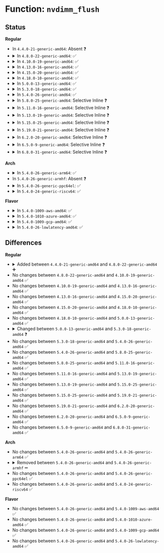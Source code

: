 # Function: <code>nvdimm_flush</code>

## Status
<b>Regular</b>
<ul>
<li>
In <code>4.4.0-21-generic-amd64</code>: Absent ❓
</li>
<li>
<details>
<summary>In <code>4.8.0-22-generic-amd64</code>: ✅</summary>

```c
void nvdimm_flush(struct nd_region * nd_region)
```

```json
{
  "name": "nvdimm_flush",
  "collision_type": "Unique Global",
  "inline_type": "No",
  "funcs": [
    {
      "addr": 18446744071585067664,
      "name": "nvdimm_flush",
      "external": true,
      "loc": "drivers/nvdimm/region_devs.c:886",
      "file": "drivers/nvdimm/region_devs.c",
      "inline": "seen, unknown",
      "caller_inline": [],
      "caller_func": [
        "drivers/nvdimm/claim.c:nsio_rw_bytes"
      ]
    }
  ],
  "symbols": [
    {
      "addr": 18446744071585067664,
      "name": "nvdimm_flush",
      "section": ".text",
      "bind": "STB_GLOBAL",
      "size": 172
    }
  ]
}
```
</details>
</li>
<li>
<details>
<summary>In <code>4.10.0-19-generic-amd64</code>: ✅</summary>

```c
void nvdimm_flush(struct nd_region * nd_region)
```

```json
{
  "name": "nvdimm_flush",
  "collision_type": "Unique Global",
  "inline_type": "No",
  "funcs": [
    {
      "addr": 18446744071585252448,
      "name": "nvdimm_flush",
      "external": true,
      "loc": "drivers/nvdimm/region_devs.c:934",
      "file": "drivers/nvdimm/region_devs.c",
      "inline": "seen, unknown",
      "caller_inline": [],
      "caller_func": [
        "drivers/nvdimm/claim.c:nsio_rw_bytes"
      ]
    }
  ],
  "symbols": [
    {
      "addr": 18446744071585252448,
      "name": "nvdimm_flush",
      "section": ".text",
      "bind": "STB_GLOBAL",
      "size": 172
    }
  ]
}
```
</details>
</li>
<li>
<details>
<summary>In <code>4.13.0-16-generic-amd64</code>: ✅</summary>

```c
void nvdimm_flush(struct nd_region * nd_region)
```

```json
{
  "name": "nvdimm_flush",
  "collision_type": "Unique Global",
  "inline_type": "No",
  "funcs": [
    {
      "addr": 18446744071585334432,
      "name": "nvdimm_flush",
      "external": true,
      "loc": "drivers/nvdimm/region_devs.c:1035",
      "file": "drivers/nvdimm/region_devs.c",
      "inline": "seen, unknown",
      "caller_inline": [],
      "caller_func": [
        "drivers/nvdimm/region_devs.c:deep_flush_store",
        "drivers/nvdimm/claim.c:nsio_rw_bytes"
      ]
    }
  ],
  "symbols": [
    {
      "addr": 18446744071585334432,
      "name": "nvdimm_flush",
      "section": ".text",
      "bind": "STB_GLOBAL",
      "size": 172
    }
  ]
}
```
</details>
</li>
<li>
<details>
<summary>In <code>4.15.0-20-generic-amd64</code>: ✅</summary>

```c
void nvdimm_flush(struct nd_region * nd_region)
```

```json
{
  "name": "nvdimm_flush",
  "collision_type": "Unique Global",
  "inline_type": "No",
  "funcs": [
    {
      "addr": 18446744071585762512,
      "name": "nvdimm_flush",
      "external": true,
      "loc": "drivers/nvdimm/region_devs.c:1056",
      "file": "drivers/nvdimm/region_devs.c",
      "inline": "seen, unknown",
      "caller_inline": [],
      "caller_func": [
        "drivers/nvdimm/region_devs.c:deep_flush_store",
        "drivers/nvdimm/claim.c:nsio_rw_bytes"
      ]
    }
  ],
  "symbols": [
    {
      "addr": 18446744071585762512,
      "name": "nvdimm_flush",
      "section": ".text",
      "bind": "STB_GLOBAL",
      "size": 172
    }
  ]
}
```
</details>
</li>
<li>
<details>
<summary>In <code>4.18.0-10-generic-amd64</code>: ✅</summary>

```c
void nvdimm_flush(struct nd_region * nd_region)
```

```json
{
  "name": "nvdimm_flush",
  "collision_type": "Unique Global",
  "inline_type": "No",
  "funcs": [
    {
      "addr": 18446744071586008960,
      "name": "nvdimm_flush",
      "external": true,
      "loc": "drivers/nvdimm/region_devs.c:1096",
      "file": "drivers/nvdimm/region_devs.c",
      "inline": "seen, unknown",
      "caller_inline": [],
      "caller_func": [
        "drivers/nvdimm/region_devs.c:deep_flush_store",
        "drivers/nvdimm/claim.c:nsio_rw_bytes"
      ]
    }
  ],
  "symbols": [
    {
      "addr": 18446744071586008960,
      "name": "nvdimm_flush",
      "section": ".text",
      "bind": "STB_GLOBAL",
      "size": 172
    }
  ]
}
```
</details>
</li>
<li>
<details>
<summary>In <code>5.0.0-13-generic-amd64</code>: ✅</summary>

```c
void nvdimm_flush(struct nd_region * nd_region)
```

```json
{
  "name": "nvdimm_flush",
  "collision_type": "Unique Global",
  "inline_type": "No",
  "funcs": [
    {
      "addr": 18446744071586147456,
      "name": "nvdimm_flush",
      "external": true,
      "loc": "drivers/nvdimm/region_devs.c:1124",
      "file": "drivers/nvdimm/region_devs.c",
      "inline": "seen, unknown",
      "caller_inline": [],
      "caller_func": [
        "drivers/nvdimm/region_devs.c:deep_flush_store",
        "drivers/nvdimm/claim.c:nsio_rw_bytes"
      ]
    }
  ],
  "symbols": [
    {
      "addr": 18446744071586147456,
      "name": "nvdimm_flush",
      "section": ".text",
      "bind": "STB_GLOBAL",
      "size": 172
    }
  ]
}
```
</details>
</li>
<li>
<details>
<summary>In <code>5.3.0-18-generic-amd64</code>: ✅</summary>

```c
int nvdimm_flush(struct nd_region * nd_region, struct bio * bio)
```

```json
{
  "name": "nvdimm_flush",
  "collision_type": "Unique Global",
  "inline_type": "No",
  "funcs": [
    {
      "addr": 18446744071586391984,
      "name": "nvdimm_flush",
      "external": true,
      "loc": "drivers/nvdimm/region_devs.c:1131",
      "file": "drivers/nvdimm/region_devs.c",
      "inline": "seen, unknown",
      "caller_inline": [],
      "caller_func": [
        "drivers/nvdimm/claim.c:nsio_rw_bytes"
      ]
    }
  ],
  "symbols": [
    {
      "addr": 18446744071586391984,
      "name": "nvdimm_flush",
      "section": ".text",
      "bind": "STB_GLOBAL",
      "size": 46
    }
  ]
}
```
</details>
</li>
<li>
<details>
<summary>In <code>5.4.0-26-generic-amd64</code>: ✅</summary>

```c
int nvdimm_flush(struct nd_region * nd_region, struct bio * bio)
```

```json
{
  "name": "nvdimm_flush",
  "collision_type": "Unique Global",
  "inline_type": "No",
  "funcs": [
    {
      "addr": 18446744071586539104,
      "name": "nvdimm_flush",
      "external": true,
      "loc": "drivers/nvdimm/region_devs.c:1082",
      "file": "drivers/nvdimm/region_devs.c",
      "inline": "seen, unknown",
      "caller_inline": [],
      "caller_func": [
        "drivers/nvdimm/claim.c:nsio_rw_bytes"
      ]
    }
  ],
  "symbols": [
    {
      "addr": 18446744071586539104,
      "name": "nvdimm_flush",
      "section": ".text",
      "bind": "STB_GLOBAL",
      "size": 46
    }
  ]
}
```
</details>
</li>
<li>
<details>
<summary>In <code>5.8.0-25-generic-amd64</code>: Selective Inline ❓</summary>

```c
int nvdimm_flush(struct nd_region * nd_region, struct bio * bio)
```

```json
{
  "name": "nvdimm_flush",
  "collision_type": "Unique Global",
  "inline_type": "Selective",
  "funcs": [
    {
      "addr": 18446744071587322944,
      "name": "nvdimm_flush",
      "external": true,
      "loc": "drivers/nvdimm/region_devs.c:1179",
      "file": "drivers/nvdimm/region_devs.c",
      "inline": "not declared, inlined",
      "caller_inline": [],
      "caller_func": [
        "drivers/nvdimm/claim.c:nsio_rw_bytes"
      ]
    }
  ],
  "symbols": [
    {
      "addr": 18446744071587322944,
      "name": "nvdimm_flush",
      "section": ".text",
      "bind": "STB_GLOBAL",
      "size": 46
    }
  ]
}
```
</details>
</li>
<li>
<details>
<summary>In <code>5.11.0-16-generic-amd64</code>: Selective Inline ❓</summary>

```c
int nvdimm_flush(struct nd_region * nd_region, struct bio * bio)
```

```json
{
  "name": "nvdimm_flush",
  "collision_type": "Unique Global",
  "inline_type": "Selective",
  "funcs": [
    {
      "addr": 18446744071587384880,
      "name": "nvdimm_flush",
      "external": true,
      "loc": "drivers/nvdimm/region_devs.c:1179",
      "file": "drivers/nvdimm/region_devs.c",
      "inline": "not declared, inlined",
      "caller_inline": [],
      "caller_func": [
        "drivers/nvdimm/claim.c:nsio_rw_bytes"
      ]
    }
  ],
  "symbols": [
    {
      "addr": 18446744071587384880,
      "name": "nvdimm_flush",
      "section": ".text",
      "bind": "STB_GLOBAL",
      "size": 46
    }
  ]
}
```
</details>
</li>
<li>
<details>
<summary>In <code>5.13.0-19-generic-amd64</code>: Selective Inline ❓</summary>

```c
int nvdimm_flush(struct nd_region * nd_region, struct bio * bio)
```

```json
{
  "name": "nvdimm_flush",
  "collision_type": "Unique Global",
  "inline_type": "Selective",
  "funcs": [
    {
      "addr": 18446744071587267008,
      "name": "nvdimm_flush",
      "external": true,
      "loc": "drivers/nvdimm/region_devs.c:1186",
      "file": "drivers/nvdimm/region_devs.c",
      "inline": "not declared, inlined",
      "caller_inline": [],
      "caller_func": [
        "drivers/nvdimm/claim.c:nsio_rw_bytes"
      ]
    }
  ],
  "symbols": [
    {
      "addr": 18446744071587267008,
      "name": "nvdimm_flush",
      "section": ".text",
      "bind": "STB_GLOBAL",
      "size": 46
    }
  ]
}
```
</details>
</li>
<li>
<details>
<summary>In <code>5.15.0-25-generic-amd64</code>: Selective Inline ❓</summary>

```c
int nvdimm_flush(struct nd_region * nd_region, struct bio * bio)
```

```json
{
  "name": "nvdimm_flush",
  "collision_type": "Unique Global",
  "inline_type": "Selective",
  "funcs": [
    {
      "addr": 18446744071587834379,
      "name": "nvdimm_flush",
      "external": true,
      "loc": "drivers/nvdimm/region_devs.c:1186",
      "file": "drivers/nvdimm/region_devs.c",
      "inline": "not declared, inlined",
      "caller_inline": [
        "drivers/nvdimm/region_devs.c:deep_flush_store"
      ],
      "caller_func": [
        "drivers/nvdimm/claim.c:nsio_rw_bytes"
      ]
    }
  ],
  "symbols": [
    {
      "addr": 18446744071587834240,
      "name": "nvdimm_flush",
      "section": ".text",
      "bind": "STB_GLOBAL",
      "size": 46
    }
  ]
}
```
</details>
</li>
<li>
<details>
<summary>In <code>5.19.0-21-generic-amd64</code>: Selective Inline ❓</summary>

```c
int nvdimm_flush(struct nd_region * nd_region, struct bio * bio)
```

```json
{
  "name": "nvdimm_flush",
  "collision_type": "Unique Global",
  "inline_type": "Selective",
  "funcs": [
    {
      "addr": 18446744071589186494,
      "name": "nvdimm_flush",
      "external": true,
      "loc": "drivers/nvdimm/region_devs.c:1071",
      "file": "drivers/nvdimm/region_devs.c",
      "inline": "not declared, inlined",
      "caller_inline": [
        "drivers/nvdimm/region_devs.c:deep_flush_store"
      ],
      "caller_func": [
        "drivers/nvdimm/claim.c:nsio_rw_bytes"
      ]
    }
  ],
  "symbols": [
    {
      "addr": 18446744071589186320,
      "name": "nvdimm_flush",
      "section": ".text",
      "bind": "STB_GLOBAL",
      "size": 70
    }
  ]
}
```
</details>
</li>
<li>
<details>
<summary>In <code>6.2.0-20-generic-amd64</code>: Selective Inline ❓</summary>

```c
int nvdimm_flush(struct nd_region * nd_region, struct bio * bio)
```

```json
{
  "name": "nvdimm_flush",
  "collision_type": "Unique Global",
  "inline_type": "Selective",
  "funcs": [
    {
      "addr": 18446744071590740590,
      "name": "nvdimm_flush",
      "external": true,
      "loc": "drivers/nvdimm/region_devs.c:1129",
      "file": "drivers/nvdimm/region_devs.c",
      "inline": "not declared, inlined",
      "caller_inline": [
        "drivers/nvdimm/region_devs.c:deep_flush_store"
      ],
      "caller_func": [
        "drivers/nvdimm/claim.c:nsio_rw_bytes"
      ]
    }
  ],
  "symbols": [
    {
      "addr": 18446744071590740400,
      "name": "nvdimm_flush",
      "section": ".text",
      "bind": "STB_GLOBAL",
      "size": 70
    }
  ]
}
```
</details>
</li>
<li>
<details>
<summary>In <code>6.5.0-9-generic-amd64</code>: Selective Inline ❓</summary>

```c
int nvdimm_flush(struct nd_region * nd_region, struct bio * bio)
```

```json
{
  "name": "nvdimm_flush",
  "collision_type": "Unique Global",
  "inline_type": "Selective",
  "funcs": [
    {
      "addr": 18446744071591081950,
      "name": "nvdimm_flush",
      "external": true,
      "loc": "drivers/nvdimm/region_devs.c:1129",
      "file": "drivers/nvdimm/region_devs.c",
      "inline": "not declared, inlined",
      "caller_inline": [
        "drivers/nvdimm/region_devs.c:deep_flush_store"
      ],
      "caller_func": [
        "drivers/nvdimm/claim.c:nsio_rw_bytes"
      ]
    }
  ],
  "symbols": [
    {
      "addr": 18446744071591081760,
      "name": "nvdimm_flush",
      "section": ".text",
      "bind": "STB_GLOBAL",
      "size": 70
    }
  ]
}
```
</details>
</li>
<li>
<details>
<summary>In <code>6.8.0-31-generic-amd64</code>: Selective Inline ❓</summary>

```c
int nvdimm_flush(struct nd_region * nd_region, struct bio * bio)
```

```json
{
  "name": "nvdimm_flush",
  "collision_type": "Unique Global",
  "inline_type": "Selective",
  "funcs": [
    {
      "addr": 18446744071591426846,
      "name": "nvdimm_flush",
      "external": true,
      "loc": "drivers/nvdimm/region_devs.c:1130",
      "file": "drivers/nvdimm/region_devs.c",
      "inline": "not declared, inlined",
      "caller_inline": [
        "drivers/nvdimm/region_devs.c:deep_flush_store"
      ],
      "caller_func": [
        "drivers/nvdimm/claim.c:nsio_rw_bytes"
      ]
    }
  ],
  "symbols": [
    {
      "addr": 18446744071591426656,
      "name": "nvdimm_flush",
      "section": ".text",
      "bind": "STB_GLOBAL",
      "size": 70
    }
  ]
}
```
</details>
</li>
</ul>
<b>Arch</b>
<ul>
<li>
<details>
<summary>In <code>5.4.0-26-generic-arm64</code>: ✅</summary>

```c
int nvdimm_flush(struct nd_region * nd_region, struct bio * bio)
```

```json
{
  "name": "nvdimm_flush",
  "collision_type": "Unique Global",
  "inline_type": "No",
  "funcs": [
    {
      "addr": 18446603336499428072,
      "name": "nvdimm_flush",
      "external": true,
      "loc": "drivers/nvdimm/region_devs.c:1082",
      "file": "drivers/nvdimm/region_devs.c",
      "inline": "seen, unknown",
      "caller_inline": [],
      "caller_func": [
        "drivers/nvdimm/claim.c:nsio_rw_bytes"
      ]
    }
  ],
  "symbols": [
    {
      "addr": 18446603336499428072,
      "name": "nvdimm_flush",
      "section": ".text",
      "bind": "STB_GLOBAL",
      "size": 92
    }
  ]
}
```
</details>
</li>
<li>
In <code>5.4.0-26-generic-armhf</code>: Absent ❓
</li>
<li>
<details>
<summary>In <code>5.4.0-26-generic-ppc64el</code>: ✅</summary>

```c
int nvdimm_flush(struct nd_region * nd_region, struct bio * bio)
```

```json
{
  "name": "nvdimm_flush",
  "collision_type": "Unique Global",
  "inline_type": "No",
  "funcs": [
    {
      "addr": 13835058055292673424,
      "name": "nvdimm_flush",
      "external": true,
      "loc": "drivers/nvdimm/region_devs.c:1082",
      "file": "drivers/nvdimm/region_devs.c",
      "inline": "seen, unknown",
      "caller_inline": [],
      "caller_func": [
        "drivers/nvdimm/region_devs.c:deep_flush_store",
        "drivers/nvdimm/claim.c:nsio_rw_bytes"
      ]
    }
  ],
  "symbols": [
    {
      "addr": 13835058055292673424,
      "name": "nvdimm_flush",
      "section": ".text",
      "bind": "STB_GLOBAL",
      "size": 104
    }
  ]
}
```
</details>
</li>
<li>
<details>
<summary>In <code>5.4.0-24-generic-riscv64</code>: ✅</summary>

```c
int nvdimm_flush(struct nd_region * nd_region, struct bio * bio)
```

```json
{
  "name": "nvdimm_flush",
  "collision_type": "Unique Global",
  "inline_type": "No",
  "funcs": [
    {
      "addr": 18446743936276654662,
      "name": "nvdimm_flush",
      "external": true,
      "loc": "drivers/nvdimm/region_devs.c:1082",
      "file": "drivers/nvdimm/region_devs.c",
      "inline": "seen, unknown",
      "caller_inline": [],
      "caller_func": [
        "drivers/nvdimm/claim.c:nsio_rw_bytes"
      ]
    }
  ],
  "symbols": [
    {
      "addr": 18446743936276654662,
      "name": "nvdimm_flush",
      "section": ".text",
      "bind": "STB_GLOBAL",
      "size": 78
    }
  ]
}
```
</details>
</li>
</ul>
<b>Flavor</b>
<ul>
<li>
<details>
<summary>In <code>5.4.0-1009-aws-amd64</code>: ✅</summary>

```c
int nvdimm_flush(struct nd_region * nd_region, struct bio * bio)
```

```json
{
  "name": "nvdimm_flush",
  "collision_type": "Unique Global",
  "inline_type": "No",
  "funcs": [
    {
      "addr": 18446744071586229584,
      "name": "nvdimm_flush",
      "external": true,
      "loc": "drivers/nvdimm/region_devs.c:1082",
      "file": "drivers/nvdimm/region_devs.c",
      "inline": "seen, unknown",
      "caller_inline": [],
      "caller_func": [
        "drivers/nvdimm/claim.c:nsio_rw_bytes"
      ]
    }
  ],
  "symbols": [
    {
      "addr": 18446744071586229584,
      "name": "nvdimm_flush",
      "section": ".text",
      "bind": "STB_GLOBAL",
      "size": 46
    }
  ]
}
```
</details>
</li>
<li>
<details>
<summary>In <code>5.4.0-1010-azure-amd64</code>: ✅</summary>

```c
int nvdimm_flush(struct nd_region * nd_region, struct bio * bio)
```

```json
{
  "name": "nvdimm_flush",
  "collision_type": "Unique Global",
  "inline_type": "No",
  "funcs": [
    {
      "addr": 18446744071586047952,
      "name": "nvdimm_flush",
      "external": true,
      "loc": "drivers/nvdimm/region_devs.c:1082",
      "file": "drivers/nvdimm/region_devs.c",
      "inline": "seen, unknown",
      "caller_inline": [],
      "caller_func": [
        "drivers/acpi/nfit/core.c:acpi_nfit_blk_region_do_io",
        "drivers/acpi/nfit/core.c:acpi_nfit_blk_region_do_io",
        "drivers/nvdimm/claim.c:nsio_rw_bytes",
        "drivers/nvdimm/pmem.c:nd_pmem_shutdown",
        "drivers/nvdimm/pmem.c:nd_pmem_remove",
        "drivers/nvdimm/pmem.c:pmem_make_request",
        "drivers/nvdimm/pmem.c:pmem_make_request"
      ]
    }
  ],
  "symbols": [
    {
      "addr": 18446744071586047952,
      "name": "nvdimm_flush",
      "section": ".text",
      "bind": "STB_GLOBAL",
      "size": 46
    }
  ]
}
```
</details>
</li>
<li>
<details>
<summary>In <code>5.4.0-1009-gcp-amd64</code>: ✅</summary>

```c
int nvdimm_flush(struct nd_region * nd_region, struct bio * bio)
```

```json
{
  "name": "nvdimm_flush",
  "collision_type": "Unique Global",
  "inline_type": "No",
  "funcs": [
    {
      "addr": 18446744071586487072,
      "name": "nvdimm_flush",
      "external": true,
      "loc": "drivers/nvdimm/region_devs.c:1082",
      "file": "drivers/nvdimm/region_devs.c",
      "inline": "seen, unknown",
      "caller_inline": [],
      "caller_func": [
        "drivers/nvdimm/claim.c:nsio_rw_bytes"
      ]
    }
  ],
  "symbols": [
    {
      "addr": 18446744071586487072,
      "name": "nvdimm_flush",
      "section": ".text",
      "bind": "STB_GLOBAL",
      "size": 46
    }
  ]
}
```
</details>
</li>
<li>
<details>
<summary>In <code>5.4.0-26-lowlatency-amd64</code>: ✅</summary>

```c
int nvdimm_flush(struct nd_region * nd_region, struct bio * bio)
```

```json
{
  "name": "nvdimm_flush",
  "collision_type": "Unique Global",
  "inline_type": "No",
  "funcs": [
    {
      "addr": 18446744071586598816,
      "name": "nvdimm_flush",
      "external": true,
      "loc": "drivers/nvdimm/region_devs.c:1082",
      "file": "drivers/nvdimm/region_devs.c",
      "inline": "seen, unknown",
      "caller_inline": [],
      "caller_func": [
        "drivers/nvdimm/claim.c:nsio_rw_bytes"
      ]
    }
  ],
  "symbols": [
    {
      "addr": 18446744071586598816,
      "name": "nvdimm_flush",
      "section": ".text",
      "bind": "STB_GLOBAL",
      "size": 46
    }
  ]
}
```
</details>
</li>
</ul>

## Differences
<b>Regular</b>
<ul>
<li>
<details>
<summary>Added between <code>4.4.0-21-generic-amd64</code> and <code>4.8.0-22-generic-amd64</code> ➕</summary>

```c
void nvdimm_flush(struct nd_region * nd_region)
```
</details>
</li>
<li>
No changes between <code>4.8.0-22-generic-amd64</code> and <code>4.10.0-19-generic-amd64</code> ✅
</li>
<li>
No changes between <code>4.10.0-19-generic-amd64</code> and <code>4.13.0-16-generic-amd64</code> ✅
</li>
<li>
No changes between <code>4.13.0-16-generic-amd64</code> and <code>4.15.0-20-generic-amd64</code> ✅
</li>
<li>
No changes between <code>4.15.0-20-generic-amd64</code> and <code>4.18.0-10-generic-amd64</code> ✅
</li>
<li>
No changes between <code>4.18.0-10-generic-amd64</code> and <code>5.0.0-13-generic-amd64</code> ✅
</li>
<li>
<details>
<summary>Changed between <code>5.0.0-13-generic-amd64</code> and <code>5.3.0-18-generic-amd64</code> ❓</summary>
<ul>
<li>
<b>Param added. </b>
<code>struct bio * bio</code>
</li>
<li>
<b>Return type changed. </b>
<code>void</code> ➡️ <code>int</code>
</li>
</ul>
</details>
</li>
<li>
No changes between <code>5.3.0-18-generic-amd64</code> and <code>5.4.0-26-generic-amd64</code> ✅
</li>
<li>
No changes between <code>5.4.0-26-generic-amd64</code> and <code>5.8.0-25-generic-amd64</code> ✅
</li>
<li>
No changes between <code>5.8.0-25-generic-amd64</code> and <code>5.11.0-16-generic-amd64</code> ✅
</li>
<li>
No changes between <code>5.11.0-16-generic-amd64</code> and <code>5.13.0-19-generic-amd64</code> ✅
</li>
<li>
No changes between <code>5.13.0-19-generic-amd64</code> and <code>5.15.0-25-generic-amd64</code> ✅
</li>
<li>
No changes between <code>5.15.0-25-generic-amd64</code> and <code>5.19.0-21-generic-amd64</code> ✅
</li>
<li>
No changes between <code>5.19.0-21-generic-amd64</code> and <code>6.2.0-20-generic-amd64</code> ✅
</li>
<li>
No changes between <code>6.2.0-20-generic-amd64</code> and <code>6.5.0-9-generic-amd64</code> ✅
</li>
<li>
No changes between <code>6.5.0-9-generic-amd64</code> and <code>6.8.0-31-generic-amd64</code> ✅
</li>
</ul>
<b>Arch</b>
<ul>
<li>
No changes between <code>5.4.0-26-generic-amd64</code> and <code>5.4.0-26-generic-arm64</code> ✅
</li>
<li>
<details>
<summary>Removed between <code>5.4.0-26-generic-amd64</code> and <code>5.4.0-26-generic-armhf</code> ➖</summary>

```c
int nvdimm_flush(struct nd_region * nd_region, struct bio * bio)
```
</details>
</li>
<li>
No changes between <code>5.4.0-26-generic-amd64</code> and <code>5.4.0-26-generic-ppc64el</code> ✅
</li>
<li>
No changes between <code>5.4.0-26-generic-amd64</code> and <code>5.4.0-24-generic-riscv64</code> ✅
</li>
</ul>
<b>Flavor</b>
<ul>
<li>
No changes between <code>5.4.0-26-generic-amd64</code> and <code>5.4.0-1009-aws-amd64</code> ✅
</li>
<li>
No changes between <code>5.4.0-26-generic-amd64</code> and <code>5.4.0-1010-azure-amd64</code> ✅
</li>
<li>
No changes between <code>5.4.0-26-generic-amd64</code> and <code>5.4.0-1009-gcp-amd64</code> ✅
</li>
<li>
No changes between <code>5.4.0-26-generic-amd64</code> and <code>5.4.0-26-lowlatency-amd64</code> ✅
</li>
</ul>
